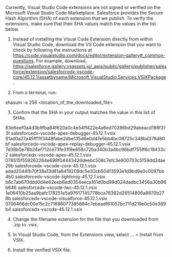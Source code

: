 Currently, Visual Studio Code extensions are not signed or verified on the
Microsoft Visual Studio Code Marketplace. Salesforce provides the Secure Hash
Algorithm (SHA) of each extension that we publish. To verify the extensions,
make sure that their SHA values match the values in the list below.

1. Instead of installing the Visual Code Extension directly from within Visual
   Studio Code, download the VS Code extension that you want to check by
   following the instructions at
   https://code.visualstudio.com/docs/editor/extension-gallery#_common-questions.
   For example, download,
   https://salesforce.gallery.vsassets.io/_apis/public/gallery/publisher/salesforce/extension/salesforcedx-vscode-core/45.12.1/assetbyname/Microsoft.VisualStudio.Services.VSIXPackage.

2. From a terminal, run:

shasum -a 256 <location_of_the_downloaded_file>

3. Confirm that the SHA in your output matches the value in this list of SHAs.

83e6eef0a4d3b9fba84f620a0c4e54ff422e4a6ed70286bd29abeacd198f313f  salesforcedx-vscode-apex-debugger-45.12.1.vsix
61ad0a27a45ff11f3448fabe2dbe135d6e0dd7e5bb4bc08725c348bd378d80bf  salesforcedx-vscode-apex-replay-debugger-45.12.1.vsix
7d38b0e78b24ef712ce73fe31f8e858c72ba340b3a4bc96bdf755ff6c18433c2  salesforcedx-vscode-apex-45.12.1.vsix
076515f559262264e698f0444342ddeebc508c7efc3e600703c5f59dd2dae29b  salesforcedx-vscode-core-45.12.1.vsix
adad2044fb70f38a13d81a6419209dc5e33cb504f3593e1d9bd9e0c0097bb4b0  salesforcedx-vscode-lightning-45.12.1.vsix
b6c7ab670ddd0d4e62eeb6ed0354eeca161d0bd99d024dadbc3456a30b96b646  salesforcedx-vscode-lwc-45.12.1.vsix
1e06410b25aa9bafc178251e5a97617145778bca76362d26514806a8970b278b  salesforcedx-vscode-visualforce-45.12.1.vsix
0706466dc00e15c2c71686077385884c7ebeadf61057bc711d219e0c50e389b4  salesforcedx-vscode-45.12.1.vsix


4. Change the filename extension for the file that you downloaded from .zip to
.vsix.

5. In Visual Studio Code, from the Extensions view, select ... > Install from
VSIX.

6. Install the verified VSIX file.
